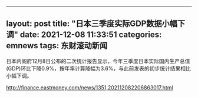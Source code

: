 
---
layout: post
title: "日本三季度实际GDP数据小幅下调"
date: 2021-12-08 11:33:51
categories: emnews
tags: 东财滚动新闻
---

日本内阁府12月8日公布的二次统计报告显示，今年三季度日本实际国内生产总值(GDP)环比下降0.9%，按年率计算降幅为3.6%，与此前发表的初步统计结果相比小幅下调。

<http://finance.eastmoney.com/news/1351,202112082206863017.html>
